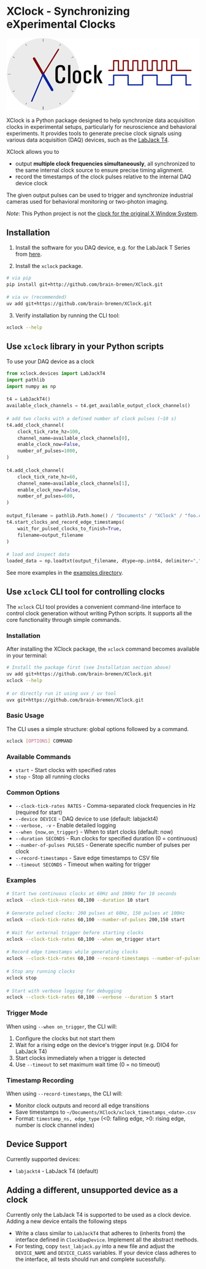 # XClock - Synchronizing eXperimental Clocks

![](resources/logo_with_clock_signals.png)


XClock is a Python package designed to help synchronize data acquisition clocks in
experimental setups, particularly for neuroscience and behavioral experiments. It provides
tools to generate precise clock signals using various data acquisition (DAQ) devices, such
as the [LabJack T4](https://labjack.com/products/labjack-t4). 

XClock allows you to 
- output **multiple clock frequencies simultaneously**, all synchronized to the same
  internal clock source to ensure precise timing alignment. 
- record the timestamps of the clock pulses relative to the internal DAQ device clock

The given output pulses can be used to trigger and synchronize industrial cameras used for
behavioral monitoring or two-photon imaging. 

*Note*: This Python project is not the [clock for the original X Window
System](https://www.x.org/archive/X11R7.6/doc/man/man1/xclock.1.xhtml).



## Installation

1. Install the software for you DAQ device, e.g. for the LabJack T Series from [here](https://support.labjack.com/docs/ljm-software-installer-downloads-t4-t7-t8-digit).


2. Install the `xclock` package. 
  ```bash
  # via pip
  pip install git+http://github.com/brain-bremen/XClock.git

  # via uv (recommended)
  uv add git+https://github.com/brain-bremen/XClock.git
  ```

3. Verify installation by running the CLI tool:
  ```bash
  xclock --help
  ```

## Use `xclock` library in your Python scripts

To use your DAQ device as a clock 


```python
from xclock.devices import LabJackT4
import pathlib
import numpy as np

t4 = LabJackT4()
available_clock_channels = t4.get_available_output_clock_channels()

# add two clocks with a defined number of clock pulses (~10 s)
t4.add_clock_channel(
    clock_tick_rate_hz=100,
    channel_name=available_clock_channels[0],
    enable_clock_now=False,
    number_of_pulses=1000,
)

t4.add_clock_channel(
    clock_tick_rate_hz=60,
    channel_name=available_clock_channels[1],
    enable_clock_now=False,
    number_of_pulses=600, 
)

output_filename = pathlib.Path.home() / "Documents" / "XClock" / "foo.csv"
t4.start_clocks_and_record_edge_timestamps(
    wait_for_pulsed_clocks_to_finish=True,
    filename=output_filename
)

# load and inspect data
loaded_data = np.loadtxt(output_filename, dtype=np.int64, delimiter=",")
```

See more examples in the [examples directory](examples/labjack_examples.py).

## Use `xclock` CLI tool for controlling clocks

The `xclock` CLI tool provides a convenient command-line interface to control clock
generation without writing Python scripts. It supports all the core functionality through
simple commands.

### Installation

After installing the XClock package, the `xclock` command becomes available in your terminal:

```bash
# Install the package first (see Installation section above)
uv add git+https://github.com/brain-bremen/XClock.git
xclock --help

# or directly run it using uvx / uv tool
uvx git+https://github.com/brain-bremen/XClock.git
```

### Basic Usage

The CLI uses a simple structure: global options followed by a command.

```bash
xclock [OPTIONS] COMMAND
```

### Available Commands

- `start` - Start clocks with specified rates
- `stop` - Stop all running clocks

### Common Options

- `--clock-tick-rates RATES` - Comma-separated clock frequencies in Hz (required for start)
- `--device DEVICE` - DAQ device to use (default: labjackt4)
- `--verbose, -v` - Enable detailed logging
- `--when {now,on_trigger}` - When to start clocks (default: now)
- `--duration SECONDS` - Run clocks for specified duration (0 = continuous)
- `--number-of-pulses PULSES` - Generate specific number of pulses per clock
- `--record-timestamps` - Save edge timestamps to CSV file
- `--timeout SECONDS` - Timeout when waiting for trigger

### Examples

```bash
# Start two continuous clocks at 60Hz and 100Hz for 10 seconds
xclock --clock-tick-rates 60,100 --duration 10 start

# Generate pulsed clocks: 200 pulses at 60Hz, 150 pulses at 100Hz
xclock --clock-tick-rates 60,100 --number-of-pulses 200,150 start

# Wait for external trigger before starting clocks
xclock --clock-tick-rates 60,100 --when on_trigger start

# Record edge timestamps while generating clocks
xclock --clock-tick-rates 60,100 --record-timestamps --number-of-pulses 100,150 start

# Stop any running clocks
xclock stop

# Start with verbose logging for debugging
xclock --clock-tick-rates 60,100 --verbose --duration 5 start
```

### Trigger Mode

When using `--when on_trigger`, the CLI will:
1. Configure the clocks but not start them
2. Wait for a rising edge on the device's trigger input (e.g. DIO4 for LabJack T4)
3. Start clocks immediately when a trigger is detected
4. Use `--timeout` to set maximum wait time (0 = no timeout)

### Timestamp Recording

When using `--record-timestamps`, the CLI will:
- Monitor clock outputs and record all edge transitions
- Save timestamps to `~/Documents/XClock/xclock_timestamps_<date>.csv`
- Format: `timestamp_ns, edge_type` (<0: falling edge, >0: rising edge, number is clock channel index)

## Device Support

Currently supported devices:
- `labjackt4` - LabJack T4 (default)

## Adding a different, unsupported device as a clock

Currently only the LabJack T4 is supported to be used as a clock device. Adding a new device
entails the following steps

- Write a class similar to `LabJackT4` that adheres to (inherits from) the interface defined
  in `ClockDaqDevice`. Implement all the abstract methods.
- For testing, copy `test_labjack.py` into a new file and adjust the `DEVICE_NAME` and
  `DEVICE_CLASS` variables. If your device class adheres to the interface, all tests should
  run and complete sucessfully.